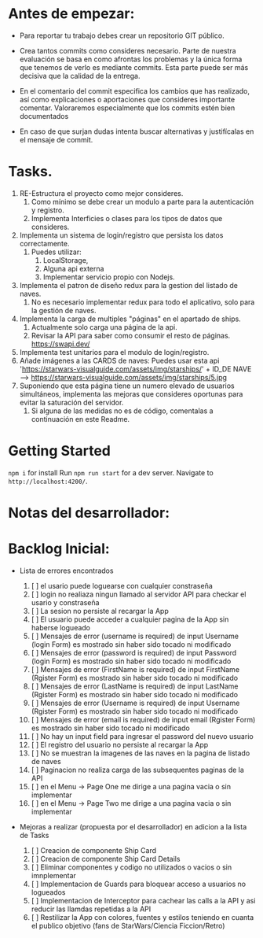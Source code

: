 # Antes de empezar:

- Para reportar tu trabajo debes crear un repositorio GIT público.

- Crea tantos commits como consideres necesario. Parte de nuestra evaluación se basa en como afrontas los problemas y la única forma que tenemos de verlo es mediante commits. Esta parte puede ser más decisiva que la calidad de la entrega.
- En el comentario del commit especifica los cambios que has realizado, así como explicaciones o aportaciones que consideres importante comentar. Valoraremos especialmente que los commits estén bien documentados
- En caso de que surjan dudas intenta buscar alternativas y justifícalas en el mensaje de commit.

# Tasks.

1.  RE-Estructura el proyecto como mejor consideres.
    1.  Como mínimo se debe crear un modulo a parte para la autenticación y registro.
    2.  Implementa Interficies o clases para los tipos de datos que consideres.
2.  Implementa un sistema de login/registro que persista los datos correctamente.
    1.  Puedes utilizar:
        1. LocalStorage,
        2. Alguna api externa
        3. Implementar servicio propio con Nodejs.
3.  Implementa el patron de diseño redux para la gestion del listado de naves.
    1.  No es necesario implementar redux para todo el aplicativo, solo para la gestión de naves.
4.  Implementa la carga de multiples "páginas" en el apartado de ships.
    1.  Actualmente solo carga una página de la api.
    2.  Revisar la API para saber como consumir el resto de páginas. https://swapi.dev/
5.  Implementa test unitarios para el modulo de login/registro.
6.  Añade imágenes a las CARDS de naves: Puedes usar esta api 'https://starwars-visualguide.com/assets/img/starships/' + ID_DE NAVE --> https://starwars-visualguide.com/assets/img/starships/5.jpg
7.  Suponiendo que esta página tiene un numero elevado de usuarios simultáneos, implementa las mejoras que consideres oportunas para evitar la saturación del servidor.
    1.  Si alguna de las medidas no es de código, comentalas a continuación en este Readme.

# Getting Started

`npm i` for install
Run `npm run start` for a dev server.
Navigate to `http://localhost:4200/`.

# Notas del desarrollador:

# Backlog Inicial:

- Lista de errores encontrados

  1. [ ] el usario puede loguearse con cualquier constraseña
  2. [ ] login no realiaza ningun llamado al servidor API para checkar el usario y constraseña
  3. [ ] La sesion no persiste al recargar la App
  4. [ ] El usuario puede acceder a cualquier pagina de la App sin haberse logueado
  5. [ ] Mensajes de error (username is required) de input Username (login Form) es mostrado sin haber sido tocado ni modificado
  6. [ ] Mensajes de error (password is required) de input Password (login Form) es mostrado sin haber sido tocado ni modificado
  7. [ ] Mensajes de error (FirstName is required) de input FirstName (Rgister Form) es mostrado sin haber sido tocado ni modificado
  8. [ ] Mensajes de error (LastName is required) de input LastName (Rgister Form) es mostrado sin haber sido tocado ni modificado
  9. [ ] Mensajes de error (Username is required) de input Username (Rgister Form) es mostrado sin haber sido tocado ni modificado
  10. [ ] Mensajes de error (email is required) de input email (Rgister Form) es mostrado sin haber sido tocado ni modificado
  11. [ ] No hay un input field para ingresar el password del nuevo usuario
  12. [ ] El registro del usuario no persiste al recargar la App
  13. [ ] No se muestran la imagenes de las naves en la pagina de listado de naves
  14. [ ] Paginacion no realiza carga de las subsequentes paginas de la API
  15. [ ] en el Menu -> Page One me dirige a una pagina vacia o sin implementar
  16. [ ] en el Menu -> Page Two me dirige a una pagina vacia o sin implementar

- Mejoras a realizar (propuesta por el desarrollador) en adicion a la lista de Tasks
  1. [ ] Creacion de componente Ship Card
  2. [ ] Creacion de componente Ship Card Details
  3. [ ] Eliminar componentes y codigo no utilizados o vacios o sin imnplementar
  4. [ ] Implementacion de Guards para bloquear acceso a usuarios no logueados
  5. [ ] Implementacion de Interceptor para cachear las calls a la API y asi reducir las llamdas repetidas a la API
  6. [ ] Restilizar la App con colores, fuentes y estilos teniendo en cuanta el publico objetivo (fans de StarWars/Ciencia Ficcion/Retro)
